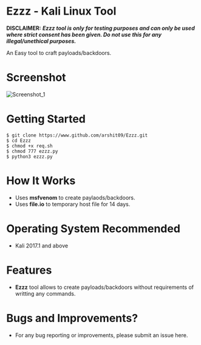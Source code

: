 # Ezzz - Kali Linux Tool

**DISCLAIMER:** ***Ezzz tool is only for testing purposes and can only be used where strict consent has been given. Do not use this for any illegal/unethical purposes.***

An Easy tool to craft payloads/backdoors.

# Screenshot
![Screenshot_1](https://raw.githubusercontent.com/arshit09/Ezzz/master/screenshot_1.jpg "SS")

# Getting Started
```
$ git clone https://www.github.com/arshit09/Ezzz.git
$ cd Ezzz
$ chmod +x req.sh
$ chmod 777 ezzz.py
$ python3 ezzz.py
  ```

# How It Works
- Uses **msfvenom** to create paylaods/backdoors.
- Uses **file.io** to temporary host file for 14 days. 

# Operating System Recommended
- Kali 2017.1 and above

# Features
- **Ezzz** tool allows to create payloads/backdoors without requirements of writting any commands.

# Bugs and Improvements?
- For any bug reporting or improvements, please submit an issue here.

